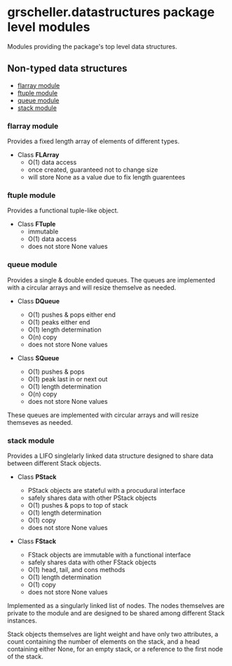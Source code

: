 # grscheller.datastructures package level modules

Modules providing the package's top level data structures.

## Non-typed data structures

* [flarray module](#flarray-module)
* [ftuple module](#ftuple-module)
* [queue module](#queue-module)
* [stack module](#stack-module)

### flarray module

Provides a fixed length array of elements of different types.

* Class **FLArray**
  * O(1) data access
  * once created, guaranteed not to change size
  * will store None as a value due to fix length guarentees

### ftuple module

Provides a functional tuple-like object.

* Class **FTuple**
  * immutable
  * O(1) data access
  * does not store None values

### queue module

Provides a single & double ended queues. The queues are implemented with
a circular arrays and will resize themselve as needed.

* Class **DQueue**
  * O(1) pushes & pops either end
  * O(1) peaks either end
  * O(1) length determination
  * O(n) copy
  * does not store None values

* Class **SQueue**
  * O(1) pushes & pops
  * O(1) peak last in or next out
  * O(1) length determination
  * O(n) copy
  * does not store None values

These queues are implemented with circular arrays and will resize
themseves as needed.

### stack module

Provides a LIFO singlelarly linked data structure designed to share
data between different Stack objects.

* Class **PStack**
  * PStack objects are stateful with a procudural interface
  * safely shares data with other PStack objects
  * O(1) pushes & pops to top of stack
  * O(1) length determination
  * O(1) copy
  * does not store None values

* Class **FStack**
  * FStack objects are immutable with a functional interface
  * safely shares data with other FStack objects
  * O(1) head, tail, and cons methods
  * O(1) length determination
  * O(1) copy
  * does not store None values

Implemented as a singularly linked list of nodes. The nodes themselves
are private to the module and are designed to be shared among different
Stack instances.

Stack objects themselves are light weight and have only two attributes,
a count containing the number of elements on the stack, and a head
containing either None, for an empty stack, or a reference to the first
node of the stack.

